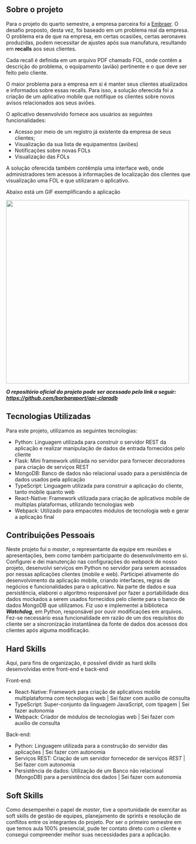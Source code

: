 ## Sobre o projeto
Para o projeto do quarto semestre, a empresa parceira foi a [Embraer](https://embraer.com/br/pt).
O desafio proposto, desta vez, foi baseado em um problema real da empresa. O problema era de que na empresa, em certas ocasiões, certas aeronaves produzidas, podem necessitar de ajustes após sua manufatura, resultando em **recalls** aos seus clientes.

Cada recall é definida em um arquivo PDF chamado FOL, onde contêm a descrição do problema, o equipamento (avião) pertinente e o que deve ser feito pelo cliente.

O maior problema para a empresa em si é manter seus clientes atualizados e informados sobre essas recalls. Para isso, a solução oferecida foi a criação de um aplicativo mobile que notifique os clientes sobre novos avisos relacionados aos seus aviões.

O aplicativo desenvolvido fornece aos usuários as seguintes funcionalidades:

- Acesso por meio de um registro já existente da empresa de seus clientes;
- Visualização da sua lista de equipamentos (aviões)
- Notificações sobre novas FOLs
- Visualização das FOLs

A solução oferecida também contêmpla uma interface web, onde administradores tem acessos à informações de localização dos clientes que visualização uma FOL e que utilizaram o aplicativo.

Abaixo está um GIF exemplificando a aplicação

<img src="https://github.com/barbaraport/api-claradb/blob/main/docs/media/gifs/Sprint%203.gif" width="500"/>

***O repositório oficial do projeto pode ser acessado pelo link a seguir: https://github.com/barbaraport/api-claradb***


## Tecnologias Utilizadas
Para este projeto, utilizamos as seguintes tecnologias:
- Python: Linguagem utilizada para construir o servidor REST da aplicação e realizar manipulação de dados de entrada fornecidos pelo cliente
- Flask: Mini framework utilizada no servidor para fornecer decoradores para criação de serviços REST
- MongoDB: Banco de dados não relacional usado para a persistência de dados usados pela aplicação
- TypeScript: Linguagem utilizada para construir a aplicação do cliente, tanto mobile quanto web
- React-Native: Framework utilizada para criação de aplicativos mobile de multiplas plataformas, utilizando tecnologias web
- Webpack: Utilizado para empacotes módulos de tecnologia web e gerar a aplicação final


## Contribuições Pessoais
Neste projeto fui o *master*, o representante da equipe em reuniões e apresentações, bem como também participante do desenvolvimento em si.
Configurei e dei manutenção nas configurações do *webpack* de nosso projeto, desenvolvi serviços em Python no servidor para serem acessados por nessas aplicações clientes (mobile e web).
Participei ativamente do desenvolvimento da aplicação mobile, criando interfaces, regras de negócios e funcionalidades para o aplicativo.
Na parte de dados e sua persistência, elaborei o algoritmo responsável por fazer a portabilidade dos dados mockados a serem usados fornecidos pelo cliente para o banco de dados MongoDB que utilizamos.
Fiz uso e implementei a biblioteca ***Watchdog***, em Python, responsável por ouvir modificações em arquivos. Fez-se necessário essa funcionalidade em razão de um dos requisitos do cliente ser a sincronização instantânea da fonte de dados dos acessos dos clientes após alguma modificação.


## Hard Skills
Aqui, para fins de organização, é possível dividir as hard skills desenvolvidas entre front-end e back-end

Front-end:
- React-Native: Framework para criação de aplicativos mobile multiplataforma com tecnologias web | Sei fazer com auxílio de consulta
- TypeScript: Super-conjunto da linguagem JavaScript, com tipagem | Sei fazer autonomia
- Webpack: Criador de módulos de tecnologias web | Sei fazer com auxílio de consulta


Back-end:
- Python: Linguagem utilizada para a construção do servidor das aplicações | Sei fazer com autonomia
- Serviços REST: Criação de um servidor fornecedor de serviços *REST* | Sei fazer com autonomia
- Persistência de dados: Utilização de um Banco não relacional (MongoDB) para a persistência dos dados | Sei fazer com autonomia

## Soft Skills
Como desempenhei o papel de *master*, tive a oportunidade de exercitar as soft skills de gestão de equipes, planejamento de sprints e resolução de conflitos entre os integrantes do projeto.
Por ser o primeiro semestre em que temos aula 100% presencial, pude ter contato direto com o cliente e consegui compreender melhor suas necessidades para a aplicação.
